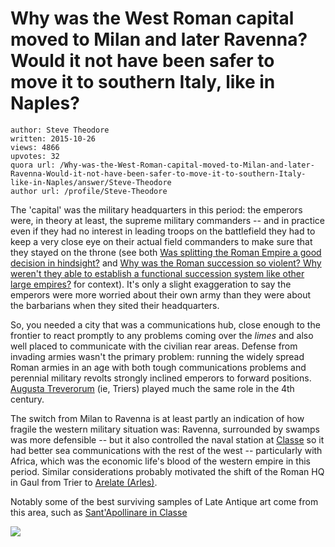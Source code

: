 # Why was the West Roman capital moved to Milan and later Ravenna? Would it not have been safer to move it to southern Italy, like in Naples?

	author: Steve Theodore
	written: 2015-10-26
	views: 4866
	upvotes: 32
	quora url: /Why-was-the-West-Roman-capital-moved-to-Milan-and-later-Ravenna-Would-it-not-have-been-safer-to-move-it-to-southern-Italy-like-in-Naples/answer/Steve-Theodore
	author url: /profile/Steve-Theodore


The 'capital' was the military headquarters in this period: the emperors were, in theory at least, the supreme military commanders -- and in practice even if they had no interest in leading troops on the battlefield they had to keep a very close eye on their actual field commanders to make sure that they stayed on the throne (see both [Was splitting the Roman Empire a good decision in hindsight?](https://www.quora.com/Was-splitting-the-Roman-Empire-a-good-decision-in-hindsight) and [Why was the Roman succession so violent? Why weren't they able to establish a functional succession system like other large empires?](https://www.quora.com/Why-was-the-Roman-succession-so-violent-Why-werent-they-able-to-establish-a-functional-succession-system-like-other-large-empires) for context). It's only a slight exaggeration to say the emperors were more worried about their own army than they were about the barbarians when they sited their headquarters.

So, you needed a city that was a communications hub, close enough to the frontier to react promptly to any problems coming over the _limes_  and also well placed to communicate with the civilian rear areas. Defense from invading armies wasn't the primary problem: running the widely spread Roman armies in an age with both tough communications problems and perennial military revolts strongly inclined emperors to forward positions. [Augusta Treverorum](http://www.perseus.tufts.edu/hopper/text?doc=Perseus:text:1999.04.0006:entry=augusta-treverorum) (ie, Triers) played much the same role in the 4th century.


 The switch from Milan to Ravenna is at least partly an indication of how fragile the western military situation was: Ravenna, surrounded by swamps was more defensible -- but it also controlled the naval station at [Classe](https://en.wikipedia.org/wiki/Classe,_ancient_port_of_Ravenna) so it had better sea communications with the rest of the west -- particularly with Africa, which was the economic life's blood of the western empire in this period. Similar considerations probably motivated the shift of the Roman HQ in Gaul from Trier to [Arelate (Arles)](http://www.livius.org/arl-arz/arles/arles.html).

Notably some of the best surviving samples of Late Antique art come from this area, such as [Sant'Apollinare in Classe](http://www.ravenna-info.com/sant-apollinare-in-classe.htm) 



![](https://qph.fs.quoracdn.net/main-qimg-292dad3881c40bf5f05e97b2d62d2282-c)

